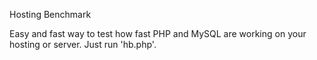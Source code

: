 Hosting Benchmark

Easy and fast way to test how fast PHP and MySQL are working on your hosting or server. Just run 'hb.php'.